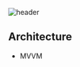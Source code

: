 ![header](https://capsule-render.vercel.app/api?type=rect&color=gradient&height=100&section=header&text=Android%20DevelopMent&fontSize=30&fontAlign=50&fontAlignY=50)

## Architecture
- MVVM
